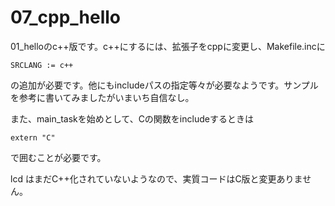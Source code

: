 # 07_cpp_hello

01_helloのc++版です。c++にするには、拡張子をcppに変更し、Makefile.incに
```
SRCLANG := c++
```
の追加が必要です。他にもincludeパスの指定等々が必要なようです。サンプルを参考に書いてみましたがいまいち自信なし。

また、main_taskを始めとして、Cの関数をincludeするときは
```
extern "C"
```
で囲むことが必要です。

lcd はまだC++化されていないようなので、実質コードはC版と変更ありません。
